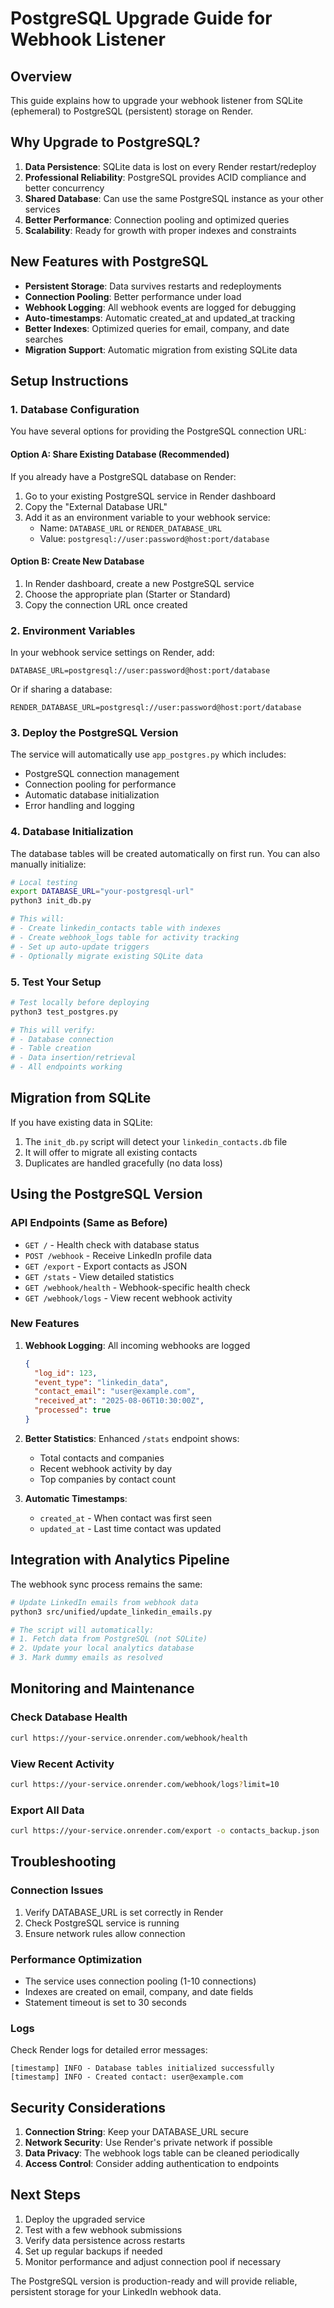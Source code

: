 # PostgreSQL Upgrade Guide for Webhook Listener

## Overview

This guide explains how to upgrade your webhook listener from SQLite (ephemeral) to PostgreSQL (persistent) storage on Render.

## Why Upgrade to PostgreSQL?

1. **Data Persistence**: SQLite data is lost on every Render restart/redeploy
2. **Professional Reliability**: PostgreSQL provides ACID compliance and better concurrency
3. **Shared Database**: Can use the same PostgreSQL instance as your other services
4. **Better Performance**: Connection pooling and optimized queries
5. **Scalability**: Ready for growth with proper indexes and constraints

## New Features with PostgreSQL

- **Persistent Storage**: Data survives restarts and redeployments
- **Connection Pooling**: Better performance under load
- **Webhook Logging**: All webhook events are logged for debugging
- **Auto-timestamps**: Automatic created_at and updated_at tracking
- **Better Indexes**: Optimized queries for email, company, and date searches
- **Migration Support**: Automatic migration from existing SQLite data

## Setup Instructions

### 1. Database Configuration

You have several options for providing the PostgreSQL connection URL:

#### Option A: Share Existing Database (Recommended)
If you already have a PostgreSQL database on Render:

1. Go to your existing PostgreSQL service in Render dashboard
2. Copy the "External Database URL" 
3. Add it as an environment variable to your webhook service:
   - Name: `DATABASE_URL` or `RENDER_DATABASE_URL`
   - Value: `postgresql://user:password@host:port/database`

#### Option B: Create New Database
1. In Render dashboard, create a new PostgreSQL service
2. Choose the appropriate plan (Starter or Standard)
3. Copy the connection URL once created

### 2. Environment Variables

In your webhook service settings on Render, add:

```
DATABASE_URL=postgresql://user:password@host:port/database
```

Or if sharing a database:
```
RENDER_DATABASE_URL=postgresql://user:password@host:port/database
```

### 3. Deploy the PostgreSQL Version

The service will automatically use `app_postgres.py` which includes:
- PostgreSQL connection management
- Connection pooling for performance
- Automatic database initialization
- Error handling and logging

### 4. Database Initialization

The database tables will be created automatically on first run. You can also manually initialize:

```bash
# Local testing
export DATABASE_URL="your-postgresql-url"
python3 init_db.py

# This will:
# - Create linkedin_contacts table with indexes
# - Create webhook_logs table for activity tracking
# - Set up auto-update triggers
# - Optionally migrate existing SQLite data
```

### 5. Test Your Setup

```bash
# Test locally before deploying
python3 test_postgres.py

# This will verify:
# - Database connection
# - Table creation
# - Data insertion/retrieval
# - All endpoints working
```

## Migration from SQLite

If you have existing data in SQLite:

1. The `init_db.py` script will detect your `linkedin_contacts.db` file
2. It will offer to migrate all existing contacts
3. Duplicates are handled gracefully (no data loss)

## Using the PostgreSQL Version

### API Endpoints (Same as Before)

- `GET /` - Health check with database status
- `POST /webhook` - Receive LinkedIn profile data
- `GET /export` - Export contacts as JSON
- `GET /stats` - View detailed statistics
- `GET /webhook/health` - Webhook-specific health check
- `GET /webhook/logs` - View recent webhook activity

### New Features

1. **Webhook Logging**: All incoming webhooks are logged
   ```json
   {
     "log_id": 123,
     "event_type": "linkedin_data",
     "contact_email": "user@example.com",
     "received_at": "2025-08-06T10:30:00Z",
     "processed": true
   }
   ```

2. **Better Statistics**: Enhanced `/stats` endpoint shows:
   - Total contacts and companies
   - Recent webhook activity by day
   - Top companies by contact count

3. **Automatic Timestamps**: 
   - `created_at` - When contact was first seen
   - `updated_at` - Last time contact was updated

## Integration with Analytics Pipeline

The webhook sync process remains the same:

```bash
# Update LinkedIn emails from webhook data
python3 src/unified/update_linkedin_emails.py

# The script will automatically:
# 1. Fetch data from PostgreSQL (not SQLite)
# 2. Update your local analytics database
# 3. Mark dummy emails as resolved
```

## Monitoring and Maintenance

### Check Database Health
```bash
curl https://your-service.onrender.com/webhook/health
```

### View Recent Activity
```bash
curl https://your-service.onrender.com/webhook/logs?limit=10
```

### Export All Data
```bash
curl https://your-service.onrender.com/export -o contacts_backup.json
```

## Troubleshooting

### Connection Issues
1. Verify DATABASE_URL is set correctly in Render
2. Check PostgreSQL service is running
3. Ensure network rules allow connection

### Performance Optimization
- The service uses connection pooling (1-10 connections)
- Indexes are created on email, company, and date fields
- Statement timeout is set to 30 seconds

### Logs
Check Render logs for detailed error messages:
```
[timestamp] INFO - Database tables initialized successfully
[timestamp] INFO - Created contact: user@example.com
```

## Security Considerations

1. **Connection String**: Keep your DATABASE_URL secure
2. **Network Security**: Use Render's private network if possible
3. **Data Privacy**: The webhook logs table can be cleaned periodically
4. **Access Control**: Consider adding authentication to endpoints

## Next Steps

1. Deploy the upgraded service
2. Test with a few webhook submissions
3. Verify data persistence across restarts
4. Set up regular backups if needed
5. Monitor performance and adjust connection pool if necessary

The PostgreSQL version is production-ready and will provide reliable, persistent storage for your LinkedIn webhook data.